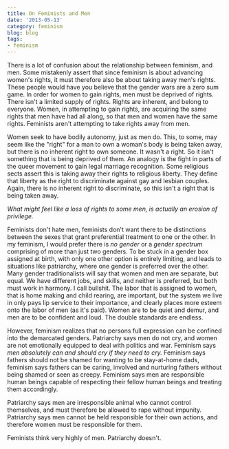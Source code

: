 ```yaml
---
title: On Feminists and Men
date: '2013-05-13'
category: feminism
blog: blog
tags:
- feminism
---
```




There is a lot of confusion about the relationship between feminism, and men. Some mistakenly assert that since feminism is about advancing women's rights, it must therefore also be about taking away men's rights. These people would have you believe that the gender wars are a zero sum game. In order for women to gain rights, men must be deprived of rights. There isn't a limited supply of rights. Rights are inherent, and belong to everyone. Women, in attempting to gain rights, are acquiring the same rights that men have had all along, so that men and women have the same rights. Feminists aren't attempting to take rights away from men.


Women seek to have bodily autonomy, just as men do. This, to some, may seem like the "right" for a man to own a woman's body is being taken away, but there is no inherent right to own someone. It wasn't a right. So it isn't something that is being deprived of them. An analogy is the fight in parts of the queer movement to gain legal marriage recognition. Some religious sects assert this is taking away their rights to religious liberty. They define that liberty as the right to discriminate against gay and lesbian couples. Again, there is no inherent right to discriminate, so this isn't a right that is being taken away.

<em>What might feel like a loss of rights to some men, is actually an erosion of privilege.</em>

Feminists don't hate men, feminists don't want there to be distinctions between the sexes that grant preferential treatment to one or the other. In my feminism, I would prefer there is <em>no gender</em> or a <em>gender spectrum </em> comprising of more than just two genders. To be stuck in a gender box assigned at birth, with only one other option is entirely limiting, and leads to situations like patriarchy, where one gender is preferred over the other. Many gender traditionalists will say that women and men are separate, but equal. We have different jobs, and skills, and neither is preferred, but both must work in harmony. I call bullshit. The labor that is assigned to women, that is home making and child rearing, are important, but the system we live in only pays lip service to their importance, and clearly places more esteem onto the labor of men (as it's paid). Women are to be quiet and demur, and men are to be confident and loud. The double standards are endless.

However, feminism realizes that no persons full expression can be confined into the demarcated genders. Patriarchy says men do not cry, and women are not emotionally equipped to deal with politics and war. Feminism says <em>men absolutely can and should cry if they need to cry. </em>Feminism says fathers should not be shamed for wanting to be stay-at-home dads, feminism says fathers can be caring, involved and nurturing fathers without being shamed or seen as creepy. Feminism says men are responsible human beings capable of respecting their fellow human beings and treating them accordingly.

Patriarchy says men are irresponsible animal who cannot control themselves, and must therefore be allowed to rape without impunity. Patriarchy says men cannot be held responsible for their own actions, and therefore women must be responsible for them.

Feminists think very highly of men. Patriarchy doesn't.
